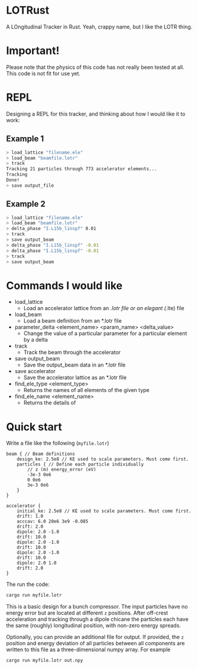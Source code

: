 # LOTRust

A LOngitudinal Tracker in Rust.  Yeah, crappy name, but I like the LOTR thing.

# Important!
Please note that the physics of this code has not really been tested at all.  This code is not fit for use yet.

# REPL
Designing a REPL for this tracker, and thinking about how I would like it to work:

## Example 1

```bash
> load_lattice "filename.ele"
> load_beam "beamfile.lotr"
> track
Tracking 21 particles through 773 accelerator elements...
Tracking
Done!
> save output_file
```

## Example 2

```bash
> load_lattice "filename.ele"
> load_beam "beamfile.lotr"
> delta_phase "I.L15b_linspf" 0.01
> track
> save output_beam
> delta_phase "I.L15b_linspf" -0.01
> delta_phase "I.L15b_linspf" -0.01
> track
> save output_beam
```

# Commands I would like

- load_lattice
    - Load an accelerator lattice from an *.lotr file or an elegant (*.lte) file
- load_beam
    - Load a beam definition from an *.lotr file
- parameter_delta <element_name> <param_name> <delta_value>
    - Change the value of a particular parameter for a particular element by a delta
- track
    - Track the beam through the accelerator
- save output_beam
    - Save the output_beam data in an *.lotr file
- save accelerator
    - Save the accelerator lattice as an *.lotr file
- find_ele_type <element_type>
    - Returns the names of all elements of the given type
- find_ele_name <element_name>
    - Returns the details of 

# Quick start
Write a file like the following (`myfile.lotr`)
```
beam { // Beam definitions
    design_ke: 2.5e8 // KE used to scale parameters. Must come first.
    particles { // Define each particle individually
        // z (m) energy_error (eV)
        -3e-3 0e6
        0 0e6
        3e-3 0e6
    }
}

accelerator {
    initial_ke: 2.5e8 // KE used to scale parameters. Must come first.
    drift: 1.0
    acccav: 6.0 20e6 3e9 -0.085
    drift: 2.0
    dipole: 2.0 -1.0
    drift: 10.0
    dipole: 2.0 -1.0
    drift: 10.0
    dipole: 2.0 -1.0
    drift: 10.0
    dipole: 2.0 1.0
    drift: 2.0
}
```

The run the code:
```bash
cargo run myfile.lotr
```

This is a basic design for a bunch compressor.  The input particles have no energy error but are located at different `z` positions.  After off-crest acceleration and tracking through a dipole chicane the particles each have the same (roughly) longitudinal position, with non-zero energy spreads.

Optionally, you can provide an additional file for output. If provided, the `z` position and energy deviation of all particles between all components are written to this file as a three-dimensional numpy array. For example

```bash
cargo run myfile.lotr out.npy
```
